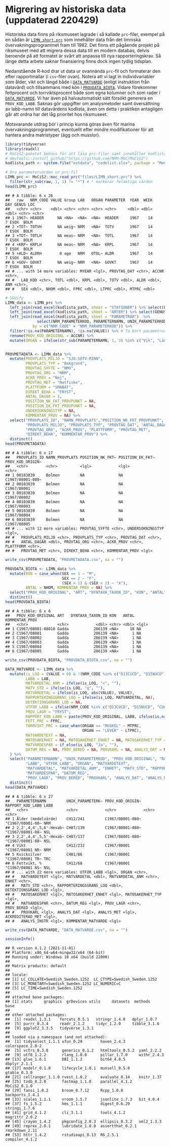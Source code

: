 Migrering av historiska data (uppdaterad 220429)
================

Historiska data finns på riksmuseet lagrade i så kallade `prc`-filer,
exempel på en sådan är
[`LIMN_short.prc`](https://raw.githubusercontent.com/NRM-MOC/migrering_prc/main/files/LIMN_short.prc)
som innehåller data från det limniska övervakningsprogrammet fram till
1982. Det finns ett pågående projekt på riksmuseet med att migrera dessa
data till en modern databas, delvis beroende på att formatet är svårt
att anpassa till nya rapporteringskrav. Så länge detta arbete saknar
finansiering finns dock ingen tydlig tidsplan.

Nedanstående R-kod drar ut data ur ovannända `prc`-fil och formaterar
den efter rapportmallar (i `csv`-filer ovan). Notera att vi lagt in
individvariabler som ålder, vikt och längd både i
[`DATA_MATVARDE`](https://github.com/NRM-MOC/migrering_prc/blob/main/DATA_MATVARDE.csv)
(enligt instruktion från datavärd) och tillsammans med kön i
[`PROVDATA_BIOTA`](https://github.com/NRM-MOC/migrering_prc/blob/main/PROVDATA_BIOTA.csv).
Vidare förekommer fettprocent och torrviktsprocent både som egna
kolumner och som rader i
[`DATA_MATVARDE`](https://github.com/NRM-MOC/migrering_prc/blob/main/DATA_MATVARDE.csv).
Vi har även på halvautomatiskt sätt försökt generera en `PROV_KOD_LABB`.
Saknas gör uppgifter om analysmetoder samt översättning av labb-namn
till datavärdens kodlista, även om detta i praktiken antagligen går att
ordna har det låg prioritet hos riksmuseet.

Motsvarande utdrag bör i princip kunna göras även för marina
övervakningsprogrammet, eventuellt efter mindre modifikationer för att
hantera andra matristyper (ägg och musslor).

``` r
library(tidyverse)
library(readxl)
# MoCiS2-paketet behövs för att läsa prc-filer samt innehåller kodlista
# devtools::install_github("https://github.com/NRM-MOC/MoCiS2")
kodlista_path <- system.file("extdata", "codelist.xlsx", package = "MoCiS2")

# Dra parametervärden ur prc-fil
LIMN_prc <- MoCiS2::moc_read_prc("files/LIMN_short.prc") %>% 
  filter(str_sub(raw, 1, 1) != "*") # * markerar felaktiga värden
head(LIMN_prc)
```

    ## # A tibble: 6 x 26
    ##   raw   NRM_CODE VALUE Group LAB   ORGAN PARAMETER  YEAR  WEEK   DAY GENUS LOC  
    ##   <chr> <chr>    <dbl> <chr> <chr> <chr> <chr>     <dbl> <dbl> <dbl> <chr> <chr>
    ## 1 1967~ HEADER      NA <NA>  <NA>  <NA>  HEADER     1967    14     7 ESOX  BOLM 
    ## 2 +TOT~ TOTVH       NA weig~ NRM   <NA>  TOTV       1967    14     7 ESOX  BOLM 
    ## 3 +TOT~ TOTLH       NA meas~ NRM   <NA>  TOTL       1967    14     7 ESOX  BOLM 
    ## 4 +KRP~ KRPLH       NA meas~ NRM   <NA>  KRPL       1967    14     7 ESOX  BOLM 
    ## 5 +ALD~ ALDRH        0 age   NRM   OTOL~ ALDR       1967    14     7 ESOX  BOLM 
    ## 6 +GOV~ GOVKT       NA weig~ NRM   <NA>  GOVKT      1967    14     7 ESOX  BOLM 
    ## # ... with 14 more variables: MYEAR <lgl>, PROVTAG_DAT <chr>, ACCNR <chr>,
    ## #   LAB_KOD <chr>, TOTL <dbl>, KRPL <dbl>, TOTV <dbl>, ALDR <dbl>, ANM <chr>,
    ## #   SEX <dbl>, NHOM <dbl>, FPRC <dbl>, LTPRC <dbl>, MTPRC <dbl>

``` r
# SGUify
LIMN_data <- LIMN_prc %>% 
  left_join(read_excel(kodlista_path, sheet = "STATIONER") %>% select(LOC, PROVPLATS_ID, NAMN_PROVPLATS)) %>% 
  left_join(read_excel(kodlista_path, sheet = "ARTER") %>% select(GENUS, ART, DYNTAXA_TAXON_ID)) %>% 
  left_join(read_excel(kodlista_path, sheet = "PARAMETRAR")  %>%
              select(NRM_PARAMETERKOD, PARAMETERNAMN, UNIK_PARAMETERKOD, ENHET, MATOSAKERHET_ENHET, PROV_LAGR),
            by = c("NRM_CODE" = "NRM_PARAMETERKOD")) %>% 
  filter(!is.na(PARAMETERNAMN), !is.na(VALUE)) %>% # Ta bort parametrar som saknas i kodlista (skall ej rapporteras) samt de som saknar värde
  rename(PROV_KOD_ORIGINAL = ACCNR) %>% 
  mutate(ORGAN = ifelse(str_sub(PARAMETERNAMN, 1, 3) %in% c("Vik", "Län", "Åld"), "HELKROPP", ORGAN)) 


PROVMETADATA <- LIMN_data %>% 
  mutate(PROVPLATS_MILJO = "SJO-SOTV-RINN",
         PROVPLATS_TYP = "Bakgrund",
         PROVTAG_SYFTE = "NMO",
         PROVTAG_ORG = "NRM",
         ACKR_PROV = "Nej",
         PROVTAG_MET = "Natfiske",
         PLATTFORM = "SMABAT",
         DIREKT_BEHA = "FRYST",
         ANTAL_DAGAR = 1,
         POSITION_NK_FKT_PROVPUNKT = NA,
         POSITION_EK_FKT_PROVPUNKT = NA,
         UNDERSOKNINGSTYP = NA,
         KOMMENTAR_PROV = NA) %>% 
  select("PROVPLATS_ID", "NAMN_PROVPLATS","POSITION_NK_FKT_PROVPUNKT", "POSITION_EK_FKT_PROVPUNKT", "PROV_KOD_ORIGINAL", "PROVTAG_SYFTE", "UNDERSOKNINGSTYP",
         "PROVPLATS_MILJO", "PROVPLATS_TYP", "PROVTAG_DAT", "ANTAL_DAGAR",
         "PROVTAG_ORG", "ACKR_PROV", "PLATTFORM", "PROVTAG_MET", 
         "DIREKT_BEHA", "KOMMENTAR_PROV") %>% 
  distinct()
head(PROVMETADATA)
```

    ## # A tibble: 6 x 17
    ##   PROVPLATS_ID NAMN_PROVPLATS POSITION_NK_FKT~ POSITION_EK_FKT~ PROV_KOD_ORIGIN~
    ##   <chr>        <chr>          <lgl>            <lgl>            <chr>           
    ## 1 00103839     Bolmen         NA               NA               C1967/08001-080~
    ## 2 00103839     Bolmen         NA               NA               C1967/08001     
    ## 3 00103839     Bolmen         NA               NA               C1967/08002     
    ## 4 00103839     Bolmen         NA               NA               C1967/08003     
    ## 5 00103839     Bolmen         NA               NA               C1967/08004     
    ## 6 00103839     Bolmen         NA               NA               C1967/08005     
    ## # ... with 12 more variables: PROVTAG_SYFTE <chr>, UNDERSOKNINGSTYP <lgl>,
    ## #   PROVPLATS_MILJO <chr>, PROVPLATS_TYP <chr>, PROVTAG_DAT <chr>,
    ## #   ANTAL_DAGAR <dbl>, PROVTAG_ORG <chr>, ACKR_PROV <chr>, PLATTFORM <chr>,
    ## #   PROVTAG_MET <chr>, DIREKT_BEHA <chr>, KOMMENTAR_PROV <lgl>

``` r
write_csv(PROVMETADATA, "PROVMETADATA.csv", na = "")
```

``` r
PROVDATA_BIOTA <- LIMN_data %>% 
  mutate(KON = case_when(SEX == 1 ~ "M",
                         SEX == 2 ~ "F",
                         (SEX > 1) & (SEX < 2) ~ "X"),
         ANTAL = NHOM, KOMMENTAR_PROV = NA) %>% 
  select("PROV_KOD_ORIGINAL", "ART", "DYNTAXA_TAXON_ID", "KON", "ANTAL", "KOMMENTAR_PROV") %>% 
  distinct()
head(PROVDATA_BIOTA)
```

    ## # A tibble: 6 x 6
    ##   PROV_KOD_ORIGINAL ART   DYNTAXA_TAXON_ID KON   ANTAL KOMMENTAR_PROV
    ##   <chr>             <chr>            <dbl> <chr> <dbl> <lgl>         
    ## 1 C1967/08001-08010 Gadda           206139 <NA>     10 NA            
    ## 2 C1967/08001       Gadda           206139 <NA>      1 NA            
    ## 3 C1967/08002       Gadda           206139 <NA>      1 NA            
    ## 4 C1967/08003       Gadda           206139 <NA>      1 NA            
    ## 5 C1967/08004       Gadda           206139 <NA>      1 NA            
    ## 6 C1967/08005       Gadda           206139 <NA>      1 NA

``` r
write_csv(PROVDATA_BIOTA, "PROVDATA_BIOTA.csv", na = "")
```

``` r
DATA_MATVARDE <- LIMN_data %>% 
  mutate(is_LOQ = (VALUE < 0) & !(NRM_CODE %in% c("D13CUCD", "D15NUCD")),
         LABB = LAB,
         MATVARDETAL_ANM = ifelse(is_LOQ, "<", ""),
         MATV_STD = ifelse(is_LOQ, "q", ""),
         MATVARDETAL = ifelse(is_LOQ, abs(VALUE), VALUE),
         RAPPORTERINGSGRANS_LOQ = ifelse(is_LOQ, MATVARDETAL, NA),
         DETEKTIONSGRANS_LOD = NA,
         UTFOR_LABB = ifelse(NRM_CODE %in% c("D13CUCD", "D15NUCD", "CUCD", "NUCD"), "UC Davies", NA),
         PROV_LAGR = "FRYST",
         RAPPORT_KOD_LABB = paste(PROV_KOD_ORIGINAL, LABB, ifelse(is.na(LAB_KOD), "", LAB_KOD)),
         FETT_PRC = FPRC,
         TORRVIKT_PRC = case_when(ORGAN == "MUSKEL" ~ MTPRC,
                                  ORGAN == "LEVER" ~ LTPRC),
         MATVARDETEXT = NA,
         MATOSAKERHET = NA, MATOSAKERHET_ENHET = NA, MATOSAKERHET_TYP = NA,
         MATVARDESPAR = if_else(is_LOQ, "Ja", ""),
         DATUM_REG = NA, PROV_BERED = NA, PROVKARL = NA, ANALYS_DAT = NA, ANALYS_MET = NA, ACKREDITERAD_MET = NA, ANALYS_INSTR = NA, KOMMENTAR_MATVARDE = NA
  ) %>% 
  select("PARAMETERNAMN", "UNIK_PARAMETERKOD", "PROV_KOD_ORIGINAL", "RAPPORT_KOD_LABB",
         "LABB", "UTFOR_LABB", "ORGAN", "MATVARDETEXT",
         "MATVARDETAL", "MATVARDETAL_ANM", "ENHET", "MATV_STD", "RAPPORTERINGSGRANS_LOQ", "DETEKTIONSGRANS_LOD", "MATOSAKERHET", "MATOSAKERHET_ENHET", "MATOSAKERHET_TYP", 
         "MATVARDESPAR", "DATUM_REG",
         "PROV_LAGR", "PROV_BERED", "PROVKARL", "ANALYS_DAT", "ANALYS_MET", "ACKREDITERAD_MET", "ANALYS_INSTR", "KOMMENTAR_MATVARDE") %>% 
  distinct()
head(DATA_MATVARDE)
```

    ## # A tibble: 6 x 27
    ##   PARAMETERNAMN         UNIK_PARAMETERK~ PROV_KOD_ORIGIN~ RAPPORT_KOD_LABB LABB 
    ##   <chr>                 <chr>            <chr>            <chr>            <chr>
    ## 1 Ålder (medelvärde)    CH12/241         C1967/08001-080~ "C1967/08001-08~ NRM  
    ## 2 2,2',4,4',5,6'-Hexab~ CH07/139         C1967/08001-080~ "C1967/08001-08~ NSL  
    ## 3 2,2',4,4',5,5'-Hexab~ CH07/137         C1967/08001-080~ "C1967/08001-08~ NSL  
    ## 4 Vikt                  CH12/232         C1967/08001      "C1967/08001 NR~ NRM  
    ## 5 Kvicksilver           CH01/86          C1967/08001      "C1967/08001 TR~ TRC  
    ## 6 Fettvikt, %           CH12/68          C1967/08001      "C1967/08001 NS~ NSL  
    ## # ... with 22 more variables: UTFOR_LABB <lgl>, ORGAN <chr>,
    ## #   MATVARDETEXT <lgl>, MATVARDETAL <dbl>, MATVARDETAL_ANM <chr>, ENHET <chr>,
    ## #   MATV_STD <chr>, RAPPORTERINGSGRANS_LOQ <dbl>, DETEKTIONSGRANS_LOD <lgl>,
    ## #   MATOSAKERHET <lgl>, MATOSAKERHET_ENHET <lgl>, MATOSAKERHET_TYP <lgl>,
    ## #   MATVARDESPAR <chr>, DATUM_REG <lgl>, PROV_LAGR <chr>, PROV_BERED <lgl>,
    ## #   PROVKARL <lgl>, ANALYS_DAT <lgl>, ANALYS_MET <lgl>, ACKREDITERAD_MET <lgl>,
    ## #   ANALYS_INSTR <lgl>, KOMMENTAR_MATVARDE <lgl>

``` r
write_csv(DATA_MATVARDE, "DATA_MATVARDE.csv", na = "")
```

``` r
sessionInfo()
```

    ## R version 4.1.2 (2021-11-01)
    ## Platform: x86_64-w64-mingw32/x64 (64-bit)
    ## Running under: Windows 10 x64 (build 22000)
    ## 
    ## Matrix products: default
    ## 
    ## locale:
    ## [1] LC_COLLATE=Swedish_Sweden.1252  LC_CTYPE=Swedish_Sweden.1252   
    ## [3] LC_MONETARY=Swedish_Sweden.1252 LC_NUMERIC=C                   
    ## [5] LC_TIME=Swedish_Sweden.1252    
    ## 
    ## attached base packages:
    ## [1] stats     graphics  grDevices utils     datasets  methods   base     
    ## 
    ## other attached packages:
    ##  [1] readxl_1.3.1    forcats_0.5.1   stringr_1.4.0   dplyr_1.0.7    
    ##  [5] purrr_0.3.4     readr_2.1.2     tidyr_1.2.0     tibble_3.1.6   
    ##  [9] ggplot2_3.3.5   tidyverse_1.3.1
    ## 
    ## loaded via a namespace (and not attached):
    ##  [1] tidyselect_1.1.1 xfun_0.29        haven_2.4.3      colorspace_2.0-2
    ##  [5] vctrs_0.3.8      generics_0.1.2   htmltools_0.5.2  yaml_2.2.2      
    ##  [9] utf8_1.2.2       rlang_1.0.0      pillar_1.7.0     withr_2.4.3     
    ## [13] glue_1.6.1       DBI_1.1.2        bit64_4.0.5      dbplyr_2.1.1    
    ## [17] modelr_0.1.8     lifecycle_1.0.1  munsell_0.5.0    gtable_0.3.0    
    ## [21] cellranger_1.1.0 rvest_1.0.2      evaluate_0.14    knitr_1.37      
    ## [25] tzdb_0.2.0       fastmap_1.1.0    parallel_4.1.2   MoCiS2_0.1.0    
    ## [29] fansi_1.0.2      broom_0.7.12     Rcpp_1.0.8       backports_1.4.1 
    ## [33] scales_1.1.1     vroom_1.5.7      jsonlite_1.7.3   bit_4.0.4       
    ## [37] fs_1.5.2         hms_1.1.1        digest_0.6.29    stringi_1.7.6   
    ## [41] grid_4.1.2       cli_3.1.1        tools_4.1.2      magrittr_2.0.2  
    ## [45] crayon_1.4.2     pkgconfig_2.0.3  ellipsis_0.3.2   xml2_1.3.3      
    ## [49] reprex_2.0.1     lubridate_1.8.0  assertthat_0.2.1 rmarkdown_2.11  
    ## [53] httr_1.4.2       rstudioapi_0.13  R6_2.5.1         compiler_4.1.2
